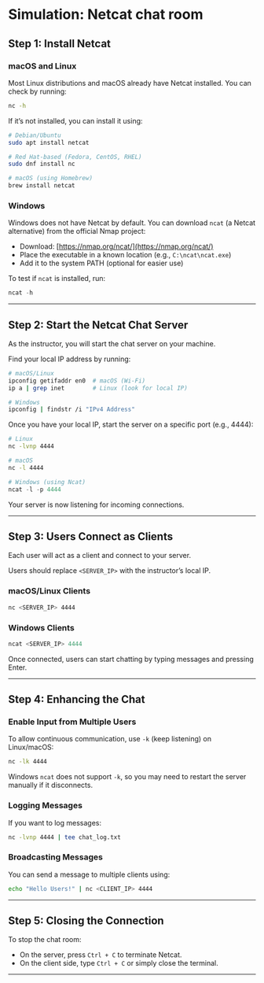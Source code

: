 # Simulation: Netcat chat room

## Step 1: Install Netcat
### macOS and Linux
Most Linux distributions and macOS already have Netcat installed. You can check by running:
```sh
nc -h
```
If it’s not installed, you can install it using:
```sh
# Debian/Ubuntu
sudo apt install netcat

# Red Hat-based (Fedora, CentOS, RHEL)
sudo dnf install nc

# macOS (using Homebrew)
brew install netcat
```

### Windows
Windows does not have Netcat by default. You can download `ncat` (a Netcat alternative) from the official Nmap project:
- Download: [https://nmap.org/ncat/](https://nmap.org/ncat/)
- Place the executable in a known location (e.g., `C:\ncat\ncat.exe`)
- Add it to the system PATH (optional for easier use)

To test if `ncat` is installed, run:
```powershell
ncat -h
```
---

## Step 2: Start the Netcat Chat Server
As the instructor, you will start the chat server on your machine.

Find your local IP address by running:
```sh
# macOS/Linux
ipconfig getifaddr en0  # macOS (Wi-Fi)
ip a | grep inet        # Linux (look for local IP)

# Windows
ipconfig | findstr /i "IPv4 Address"
```

Once you have your local IP, start the server on a specific port (e.g., 4444):
```sh
# Linux
nc -lvnp 4444 

# macOS
nc -l 4444
```
```powershell
# Windows (using Ncat)
ncat -l -p 4444
```
Your server is now listening for incoming connections.

---

## Step 3: Users Connect as Clients
Each user will act as a client and connect to your server.

Users should replace `<SERVER_IP>` with the instructor’s local IP.

### macOS/Linux Clients
```sh
nc <SERVER_IP> 4444
```

### Windows Clients
```powershell
ncat <SERVER_IP> 4444
```

Once connected, users can start chatting by typing messages and pressing Enter.

---

## Step 4: Enhancing the Chat
### Enable Input from Multiple Users
To allow continuous communication, use `-k` (keep listening) on Linux/macOS:
```sh
nc -lk 4444
```
Windows `ncat` does not support `-k`, so you may need to restart the server manually if it disconnects.

### Logging Messages
If you want to log messages:
```sh
nc -lvnp 4444 | tee chat_log.txt
```

### Broadcasting Messages
You can send a message to multiple clients using:
```sh
echo "Hello Users!" | nc <CLIENT_IP> 4444
```

---

## Step 5: Closing the Connection
To stop the chat room:
- On the server, press `Ctrl + C` to terminate Netcat.
- On the client side, type `Ctrl + C` or simply close the terminal.

---
